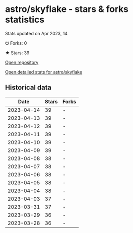 # astro/skyflake - stars & forks statistics

Stats updated on Apr 2023, 14

☋ Forks: 0

★ Stars: 39

[Open repository](https://github.com/astro/skyflake)

[Open detailed stats for astro/skyflake](https://reviewgithub.com/rep/astro/skyflake)

## Historical data
| Date | Stars | Forks |
|------|-------|-------|
| 2023-04-14 | 39 | - | 
| 2023-04-13 | 39 | - | 
| 2023-04-12 | 39 | - | 
| 2023-04-11 | 39 | - | 
| 2023-04-10 | 39 | - | 
| 2023-04-09 | 39 | - | 
| 2023-04-08 | 38 | - | 
| 2023-04-07 | 38 | - | 
| 2023-04-06 | 38 | - | 
| 2023-04-05 | 38 | - | 
| 2023-04-04 | 38 | - | 
| 2023-04-03 | 37 | - | 
| 2023-03-31 | 37 | - | 
| 2023-03-29 | 36 | - | 
| 2023-03-28 | 36 | - | 


